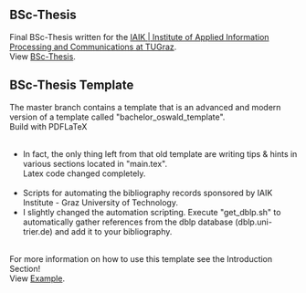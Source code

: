 ## BSc-Thesis

Final BSc-Thesis written for the [IAIK | Institute of Applied Information Processing and Communications at TUGraz](https://www.iaik.tugraz.at/).<br />
View [BSc-Thesis](https://github.com/theuema/BSc_Thesis_TUGraz/blob/bs_cpu_cache_model_qemu/main.pdf).

## BSc-Thesis Template

The master branch contains a template that is an advanced and modern version of a template called "bachelor_oswald_template". <br />
Build with PDFLaTeX<br /> <br /> 

* In fact, the only thing left from that old template are writing tips & hints in various sections located in "main.tex". <br />  Latex code changed completely. <br /> <br /> 
* Scripts for automating the bibliography records sponsored by IAIK Institute - Graz University of Technology. <br /> 
* I slightly changed the automation scripting. Execute "get_dblp.sh" to automatically gather references from the dblp database 
(dblp.uni-trier.de) and add it to your bibliography.<br /> <br /> 

For more information on how to use this template see the Introduction Section!<br />
View [Example](main.pdf).
